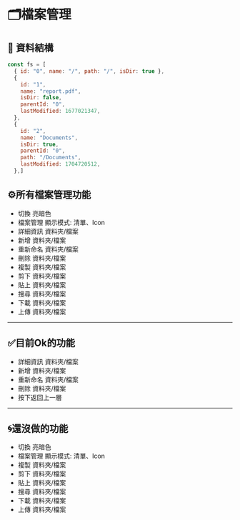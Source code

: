 
# 🗂️檔案管理



## 📖 資料結構
```js
const fs = [
  { id: "0", name: "/", path: "/", isDir: true },
  {
    id: "1",
    name: "report.pdf",
    isDir: false,
    parentId: "0",
    lastModified: 1677021347,
  },
  {
    id: "2",
    name: "Documents",
    isDir: true,
    parentId: "0",
    path: "/Documents",
    lastModified: 1704720512,
  },]
```
## ⚙️所有檔案管理功能
- 切換 亮暗色
- 檔案管理 顯示模式: 清單、Icon
- 詳細資訊 資料夾/檔案
- 新增 資料夾/檔案
- 重新命名 資料夾/檔案
- 刪除 資料夾/檔案
- 複製 資料夾/檔案
- 剪下 資料夾/檔案
- 貼上 資料夾/檔案
- 搜尋 資料夾/檔案
- 下載 資料夾/檔案
- 上傳 資料夾/檔案

-----
## ✅目前Ok的功能
- 詳細資訊 資料夾/檔案
- 新增 資料夾/檔案
- 重新命名 資料夾/檔案
- 刪除 資料夾/檔案
- 按下返回上一層
-----
## 🌀還沒做的功能

- 切換 亮暗色
- 檔案管理 顯示模式: 清單、Icon
- 複製 資料夾/檔案
- 剪下 資料夾/檔案
- 貼上 資料夾/檔案
- 搜尋 資料夾/檔案
- 下載 資料夾/檔案
- 上傳 資料夾/檔案






